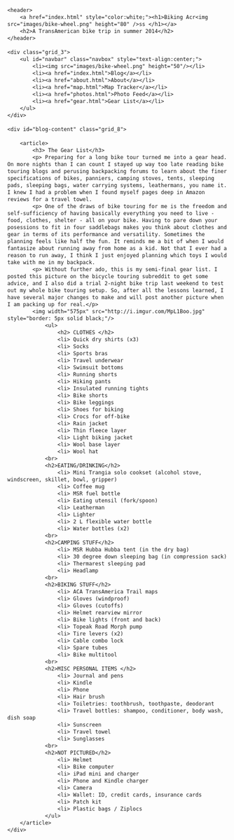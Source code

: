 <!DOCTYPE html>

<head>
    <!-- Style sheet -->
    <link href="css/css.css" rel="stylesheet" type="text/css">
    <link href="css/960_12_col.css" rel="stylesheet" type="text/css">
    <!-- Google web fonts -->
    <link href='http://fonts.googleapis.com/css?family=Fauna+One' rel='stylesheet' type='text/css'>
    <link href='http://fonts.googleapis.com/css?family=Droid+Sans' rel='stylesheet' type='text/css'>
    <link href='http://fonts.googleapis.com/css?family=Montserrat:400,700' rel='stylesheet' type='text/css'>
    <title> Biking Across </title>
    <!-- favicon -->
    <link rel="shortcut icon" href="/favicon.ico" type="image/x-icon">
    <link rel="icon" href="/favicon.ico" type="image/x-icon">
</head>

<body class="container_12">

    <header>
        <a href="index.html" style="color:white;"><h1>Biking Acr<img src="images/bike-wheel.png" height="80" />ss </h1></a>
        <h2>A TransAmerican bike trip in summer 2014</h2>
    </header>  

    <div class="grid_3">
        <ul id="navbar" class="navbox" style="text-align:center;">
            <li><img src="images/bike-wheel.png" height="50"/></li>
            <li><a href="index.html">Blog</a></li>
            <li><a href="about.html">About</a></li>
            <li><a href="map.html">Map Tracker</a></li>
            <li><a href="photos.html">Photo Feed</a></li>
            <li><a href="gear.html">Gear List</a></li>
        </ul>
    </div>

    <div id="blog-content" class="grid_8">

        <article>
            <h3> The Gear List</h3>
            <p> Preparing for a long bike tour turned me into a gear head. On more nights than I can count I stayed up way too late reading bike touring blogs and perusing backpacking forums to learn about the finer specifications of bikes, panniers, camping stoves, tents, sleeping pads, sleeping bags, water carrying systems, leathermans, you name it. I knew I had a problem when I found myself pages deep in Amazon reviews for a travel towel.
            <p> One of the draws of bike touring for me is the freedom and self-sufficiency of having basically everything you need to live - food, clothes, shelter - all on your bike. Having to pare down your posessions to fit in four saddlebags makes you think about clothes and gear in terms of its performance and versatility. Sometimes the planning feels like half the fun. It reminds me a bit of when I would fantasize about running away from home as a kid. Not that I ever had a reason to run away, I think I just enjoyed planning which toys I would take with me in my backpack.
            <p> Without further ado, this is my semi-final gear list. I posted this picture on the bicycle touring subreddit to get some advice, and I also did a trial 2-night bike trip last weekend to test out my whole bike touring setup. So, after all the lessons learned, I have several major changes to make and will post another picture when I am packing up for real.</p>
            <img width="575px" src="http://i.imgur.com/MpL1Boo.jpg" style="border: 5px solid black;"/>
                <ul>
                    <h2> CLOTHES </h2>
                    <li> Quick dry shirts (x3)
                    <li> Socks 
                    <li> Sports bras 
                    <li> Travel underwear 
                    <li> Swimsuit bottoms
                    <li> Running shorts
                    <li> Hiking pants
                    <li> Insulated running tights
                    <li> Bike shorts
                    <li> Bike leggings
                    <li> Shoes for biking 
                    <li> Crocs for off-bike 
                    <li> Rain jacket
                    <li> Thin fleece layer
                    <li> Light biking jacket
                    <li> Wool base layer
                    <li> Wool hat
                <br>
                <h2>EATING/DRINKING</h2>
                    <li> Mini Trangia solo cookset (alcohol stove, windscreen, skillet, bowl, gripper)
                    <li> Coffee mug
                    <li> MSR fuel bottle
                    <li> Eating utensil (fork/spoon)
                    <li> Leatherman
                    <li> Lighter
                    <li> 2 L flexible water bottle
                    <li> Water bottles (x2)
                <br>
                <h2>CAMPING STUFF</h2>
                    <li> MSR Hubba Hubba tent (in the dry bag)
                    <li> 30 degree down sleeping bag (in compression sack)
                    <li> Thermarest sleeping pad
                    <li> Headlamp
                <br>
                <h2>BIKING STUFF</h2>
                    <li> ACA TransAmerica Trail maps
                    <li> Gloves (windproof)
                    <li> Gloves (cutoffs)
                    <li> Helmet rearview mirror
                    <li> Bike lights (front and back)
                    <li> Topeak Road Morph pump
                    <li> Tire levers (x2)
                    <li> Cable combo lock
                    <li> Spare tubes
                    <li> Bike multitool
                <br>
                <h2>MISC PERSONAL ITEMS </h2>
                    <li> Journal and pens
                    <li> Kindle
                    <li> Phone
                    <li> Hair brush
                    <li> Toiletries: toothbrush, toothpaste, deodorant
                    <li> Travel bottles: shampoo, conditioner, body wash, dish soap
                    <li> Sunscreen
                    <li> Travel towel 
                    <li> Sunglasses
                <br>
                <h2>NOT PICTURED</h2>
                    <li> Helmet
                    <li> Bike computer
                    <li> iPad mini and charger
                    <li> Phone and Kindle charger
                    <li> Camera
                    <li> Wallet: ID, credit cards, insurance cards
                    <li> Patch kit
                    <li> Plastic bags / Ziplocs
                </ul>
        </article>
    </div>

</body>


